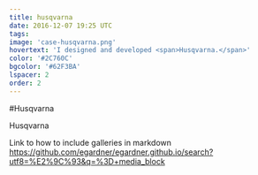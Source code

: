 ```yaml
---
title: husqvarna
date: 2016-12-07 19:25 UTC
tags:
image: 'case-husqvarna.png'
hovertext: 'I designed and developed <span>Husqvarna.</span>'
color: '#2C760C'
bgcolor: '#62F3BA'
lspacer: 2
order: 2
---
```


#Husqvarna

Husqvarna

Link to how to include galleries in markdown
https://github.com/egardner/egardner.github.io/search?utf8=%E2%9C%93&q=%3D+media_block
